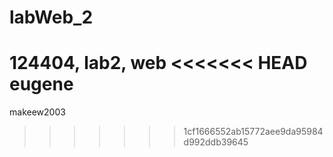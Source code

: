 # labWeb_2
124404, lab2, web
<<<<<<< HEAD
eugene
======
makeew2003
>>>>>>> 1cf1666552ab15772aee9da95984d992ddb39645
